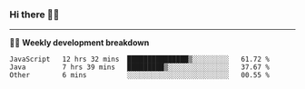 ### Hi there 👋🏻

---

<!-- 📊 -->
🧑‍💻 **Weekly development breakdown**
<!--START_SECTION:waka-->
```text
JavaScript   12 hrs 32 mins  ███████████████▒░░░░░░░░░   61.72 % 
Java         7 hrs 39 mins   █████████▒░░░░░░░░░░░░░░░   37.67 % 
Other        6 mins          ░░░░░░░░░░░░░░░░░░░░░░░░░   00.55 % 
```
<!--END_SECTION:waka-->
